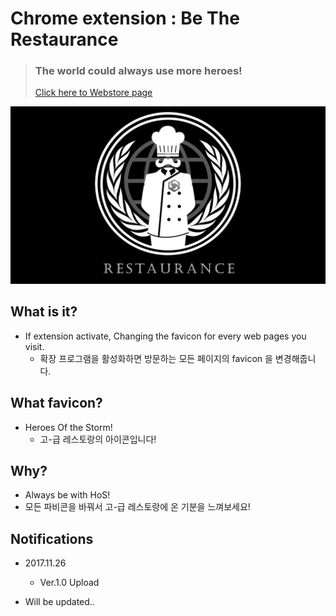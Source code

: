 # Chrome extension : Be The Restaurance
> ### The world could always use more heroes!
> [Click here to Webstore page](https://chrome.google.com/webstore/detail/be-the-restaurance/nbdnibfhnjopphbfhmpkgifdccoeeofg?hl=ko&authuser=1)

![Restaurance](/img/page_main_pic.png)

## What is it?
- If extension activate, Changing the favicon for every web pages you visit.
  - 확장 프로그램을 활성화하면 방문하는 모든 페이지의 favicon 을 변경해줍니다.

## What favicon?

  - Heroes Of the Storm!
    - 고-급 레스토랑의 아이콘입니다!

## Why?

  - Always be with HoS!
   - 모든 파비콘을 바꿔서 고-급 레스토랑에 온 기분을 느껴보세요!


## Notifications
- 2017.11.26
  - Ver.1.0 Upload

- Will be updated..
